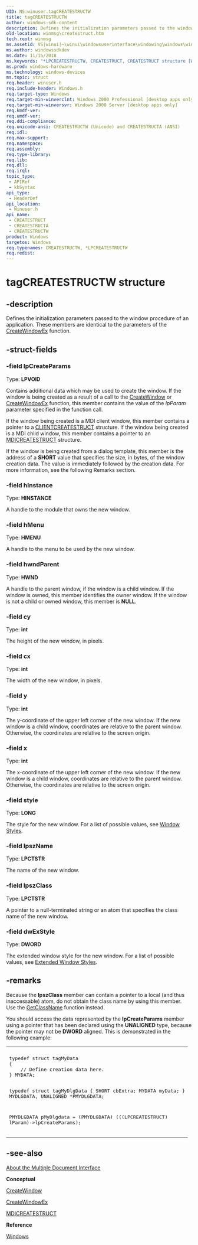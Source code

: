 ```yaml
---
UID: NS:winuser.tagCREATESTRUCTW
title: tagCREATESTRUCTW
author: windows-sdk-content
description: Defines the initialization parameters passed to the window procedure of an application. These members are identical to the parameters of the CreateWindowEx function.
old-location: winmsg\createstruct.htm
tech.root: winmsg
ms.assetid: VS|winui|~\winui\windowsuserinterface\windowing\windows\windowreference\windowstructures\createstruct.htm
ms.author: windowssdkdev
ms.date: 11/15/2018
ms.keywords: "*LPCREATESTRUCTW, CREATESTRUCT, CREATESTRUCT structure [Windows and Messages], CREATESTRUCTA, CREATESTRUCTW, LPCREATESTRUCT, LPCREATESTRUCT structure pointer [Windows and Messages], _win32_CREATESTRUCT_str, _win32_createstruct_str_cpp, tagCREATESTRUCTW, winmsg.createstruct, winui._win32_createstruct_str, winuser/CREATESTRUCT, winuser/CREATESTRUCTA, winuser/CREATESTRUCTW, winuser/LPCREATESTRUCT"
ms.prod: windows-hardware
ms.technology: windows-devices
ms.topic: struct
req.header: winuser.h
req.include-header: Windows.h
req.target-type: Windows
req.target-min-winverclnt: Windows 2000 Professional [desktop apps only]
req.target-min-winversvr: Windows 2000 Server [desktop apps only]
req.kmdf-ver: 
req.umdf-ver: 
req.ddi-compliance: 
req.unicode-ansi: CREATESTRUCTW (Unicode) and CREATESTRUCTA (ANSI)
req.idl: 
req.max-support: 
req.namespace: 
req.assembly: 
req.type-library: 
req.lib: 
req.dll: 
req.irql: 
topic_type:
 - APIRef
 - kbSyntax
api_type:
 - HeaderDef
api_location:
 - Winuser.h
api_name:
 - CREATESTRUCT
 - CREATESTRUCTA
 - CREATESTRUCTW
product: Windows
targetos: Windows
req.typenames: CREATESTRUCTW, *LPCREATESTRUCTW
req.redist: 
---
```


# tagCREATESTRUCTW structure


## -description


Defines the initialization parameters passed to the window procedure of an application. These members are identical to the parameters of the <a href="https://msdn.microsoft.com/en-us/library/ms632680(v=VS.85).aspx">CreateWindowEx</a> function.


## -struct-fields




### -field lpCreateParams

Type: <b>LPVOID</b>

Contains additional data which may be used to create the window. If the window is being created as a result of a call to the <a href="https://msdn.microsoft.com/en-us/library/ms632679(v=VS.85).aspx">CreateWindow</a> or <a href="https://msdn.microsoft.com/en-us/library/ms632680(v=VS.85).aspx">CreateWindowEx</a> function, this member contains the value of the <i>lpParam</i> parameter specified in the function call.

If the window being created is a MDI client window, this member contains a pointer to a <a href="https://msdn.microsoft.com/en-us/library/ms632602(v=VS.85).aspx">CLIENTCREATESTRUCT</a> structure. If the window being created is a MDI child window, this member contains a pointer to an <a href="https://msdn.microsoft.com/en-us/library/ms644910(v=VS.85).aspx">MDICREATESTRUCT</a> structure.

 If the window is being created from a dialog template, this member is the address of a <b>SHORT</b> value that specifies the size, in bytes, of the window creation data. The value is immediately followed by the creation data. For more information, see the following Remarks section. 


### -field hInstance

Type: <b>HINSTANCE</b>

A handle to the module that owns the new window. 


### -field hMenu

Type: <b>HMENU</b>

A handle to the menu to be used by the new window. 


### -field hwndParent

Type: <b>HWND</b>

A handle to the parent window, if the window is a child window. If the window is owned, this member identifies the owner window. If the window is not a child or owned window, this member is <b>NULL</b>. 


### -field cy

Type: <b>int</b>

The height of the new window, in pixels. 


### -field cx

Type: <b>int</b>

The width of the new window, in pixels. 


### -field y

Type: <b>int</b>

The y-coordinate of the upper left corner of the new window. If the new window is a child window, coordinates are relative to the parent window. Otherwise, the coordinates are relative to the screen origin. 


### -field x

Type: <b>int</b>

The x-coordinate of the upper left corner of the new window. If the new window is a child window, coordinates are relative to the parent window. Otherwise, the coordinates are relative to the screen origin. 


### -field style

Type: <b>LONG</b>

The style for the new window. For a list of possible values, see <a href="https://msdn.microsoft.com/en-us/library/ms632600(v=VS.85).aspx">Window Styles</a>.


### -field lpszName

Type: <b>LPCTSTR</b>

The name of the new window. 


### -field lpszClass

Type: <b>LPCTSTR</b>

A pointer to a null-terminated string or an atom that specifies the class name of the new window. 


### -field dwExStyle

Type: <b>DWORD</b>

The extended window style for the new window. For a list of possible values, see  <a href="https://msdn.microsoft.com/5830B16E-CD52-4a1a-A1BD-3AFE66BA5FDD">Extended Window Styles</a>.


## -remarks



Because the <b>lpszClass</b> member can contain a pointer to a local (and thus inaccessable) atom, do not obtain the class name by using this member. Use the <a href="https://msdn.microsoft.com/en-us/library/ms633582(v=VS.85).aspx">GetClassName</a> function instead.

 You should access the data represented by the <b>lpCreateParams</b> member using a pointer that has been declared using the <b>UNALIGNED</b> type, because the pointer may not be <b>DWORD</b> aligned. This is demonstrated in the following example:

                

<div class="code"><span codelanguage=""><table>
<tr>
<th></th>
</tr>
<tr>
<td>
<pre>typedef struct tagMyData 
{
    // Define creation data here. 
} MYDATA; 
 
typedef struct tagMyDlgData 
{ 
    SHORT   cbExtra; 
    MYDATA  myData; 
} MYDLGDATA, UNALIGNED *PMYDLGDATA; 
 
PMYDLGDATA pMyDlgdata = (PMYDLGDATA) (((LPCREATESTRUCT) lParam)-&gt;lpCreateParams);</pre>
</td>
</tr>
</table></span></div>



## -see-also




<a href="https://msdn.microsoft.com/en-us/library/ms644908(v=VS.85).aspx">About the Multiple Document Interface</a>



<b>Conceptual</b>



<a href="https://msdn.microsoft.com/en-us/library/ms632679(v=VS.85).aspx">CreateWindow</a>



<a href="https://msdn.microsoft.com/en-us/library/ms632680(v=VS.85).aspx">CreateWindowEx</a>



<a href="https://msdn.microsoft.com/en-us/library/ms644910(v=VS.85).aspx">MDICREATESTRUCT</a>



<b>Reference</b>



<a href="https://msdn.microsoft.com/en-us/library/ms632595(v=VS.85).aspx">Windows</a>
 

 

